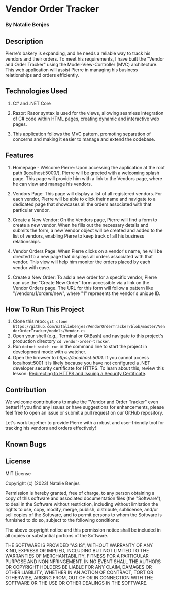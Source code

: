 # Vendor Order Tracker

### By Natalie Benjes

## Description

 Pierre's bakery is expanding, and he needs a reliable way to track his vendors and their orders. To meet his requirements, I have built the "Vendor and Order Tracker" using the Model-View-Controller (MVC) architecture. This web application will assist Pierre in managing his business relationships and orders efficiently.

## Technologies Used
1. C# and .NET Core

2. Razor: Razor syntax is used for the views, allowing seamless integration of C# code within HTML pages, creating dynamic and interactive web pages.

3. This application follows the MVC pattern, promoting separation of concerns and making it easier to manage and extend the codebase.

## Features
1. Homepage - Welcome Pierre: Upon accessing the application at the root path (localhost:5000/), Pierre will be greeted with a welcoming splash page. This page will provide him with a link to the Vendors page, where he can view and manage his vendors.

2. Vendors Page: This page will display a list of all registered vendors. For each vendor, Pierre will be able to click their name and navigate to a dedicated page that showcases all the orders associated with that particular vendor.

3. Create a New Vendor: On the Vendors page, Pierre will find a form to create a new vendor. When he fills out the necessary details and submits the form, a new Vendor object will be created and added to the list of vendors, enabling Pierre to keep track of all his business relationships.

4. Vendor Orders Page: When Pierre clicks on a vendor's name, he will be directed to a new page that displays all orders associated with that vendor. This view will help him monitor the orders placed by each vendor with ease.

5. Create a New Order: To add a new order for a specific vendor, Pierre can use the "Create New Order" form accessible via a link on the Vendor Orders page. The URL for this form will follow a pattern like "/vendors/1/orders/new", where "1" represents the vendor's unique ID.



## How To Run This Project

1. Clone this repo: `git clone https://github.com/nataliebenjes/VendorOrderTracker/blob/master/VendorOrderTracker/models/Vendor.cs`
2. Open your shell (e.g., Terminal or GitBash) and navigate to this project's production directory `cd vendor-order-tracker`. 
3. Run `dotnet watch run` in the command line to start the project in development mode with a watcher.
4. Open the browser to _https://localhost:5001_. If you cannot access localhost:5001 it is likely because you have not configured a .NET developer security certificate for HTTPS. To learn about this, review this lesson: [Redirecting to HTTPS and Issuing a Security Certificate](https://www.learnhowtoprogram.com/c-and-net/basic-web-applications/redirecting-to-https-and-issuing-a-security-certificate).

## Contribution

We welcome contributions to make the "Vendor and Order Tracker" even better! If you find any issues or have suggestions for enhancements, please feel free to open an issue or submit a pull request on our GitHub repository.

Let's work together to provide Pierre with a robust and user-friendly tool for tracking his vendors and orders effectively!

## Known Bugs


## License

MIT License

Copyright (c) (2023) Natalie Benjes

Permission is hereby granted, free of charge, to any person obtaining a copy
of this software and associated documentation files (the "Software"), to deal
in the Software without restriction, including without limitation the rights
to use, copy, modify, merge, publish, distribute, sublicense, and/or sell
copies of the Software, and to permit persons to whom the Software is
furnished to do so, subject to the following conditions:

The above copyright notice and this permission notice shall be included in all
copies or substantial portions of the Software.

THE SOFTWARE IS PROVIDED "AS IS", WITHOUT WARRANTY OF ANY KIND, EXPRESS OR
IMPLIED, INCLUDING BUT NOT LIMITED TO THE WARRANTIES OF MERCHANTABILITY,
FITNESS FOR A PARTICULAR PURPOSE AND NONINFRINGEMENT. IN NO EVENT SHALL THE
AUTHORS OR COPYRIGHT HOLDERS BE LIABLE FOR ANY CLAIM, DAMAGES OR OTHER
LIABILITY, WHETHER IN AN ACTION OF CONTRACT, TORT OR OTHERWISE, ARISING FROM,
OUT OF OR IN CONNECTION WITH THE SOFTWARE OR THE USE OR OTHER DEALINGS IN THE
SOFTWARE.